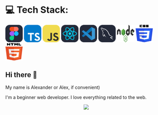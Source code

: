 <h1>💻 Tech Stack:</h1>
<div>
  <span id="header" align="center">
  <img src="https://github.com/Saitnbone/Saitnbone/blob/main/Figma-Dark.svg" width="54" height="54"/>
</span>
  <span>
    <img src="https://github.com/Saitnbone/Saitnbone/blob/main/TypeScript.svg" width="54" height="54">
  </span>
  <span>
    <img src="https://github.com/Saitnbone/Saitnbone/blob/main/JavaScript.svg" width="54" height="54">
  </span>
  <span>
    <img src="https://github.com/Saitnbone/Saitnbone/blob/main/React-Dark.svg" width="54" height="54">
  </span>
  <span>
    <img src="https://github.com/Saitnbone/Saitnbone/blob/main/VSCode-Dark.svg" width="54" height="54">
  </span>
  <span>
    <img src="https://github.com/Saitnbone/Saitnbone/blob/main/MySQL-Dark.svg" width="54" height="54">
  </span>
   <span>
    <img src="https://github.com/Saitnbone/Saitnbone/blob/main/node-js.svg" width="54" height="54">
  </span>
  <span>
    <img src="https://github.com/Saitnbone/Saitnbone/blob/main/css-3.svg" width="54" height="54">
  </span>
  <span>
    <img src="https://github.com/Saitnbone/Saitnbone/blob/main/html-5.svg" width="54" height="54">
  </span>
</div>

<h2>Hi there 👋</h2>
<p>My name is Alexander or Alex, if convenient)</p>
<p>I'm a beginner web developer. I love everything related to the web.</p>

<div align="center">
  <img src="https://media.giphy.com/media/M9gbBd9nbDrOTu1Mqx/giphy.gif" width="100"/>
</div>

<!--
**Saitnbone/Saitnbone** is a ✨ _special_ ✨ repository because its `README.md` (this file) appears on your GitHub profile.

Here are some ideas to get you started:

- 🔭 I’m currently working on ...
- 🌱 I’m currently learning ...
- 👯 I’m looking to collaborate on ...
- 🤔 I’m looking for help with ...
- 💬 Ask me about ...
- 📫 How to reach me: ...
- 😄 Pronouns: ...
- ⚡ Fun fact: ...
-->
